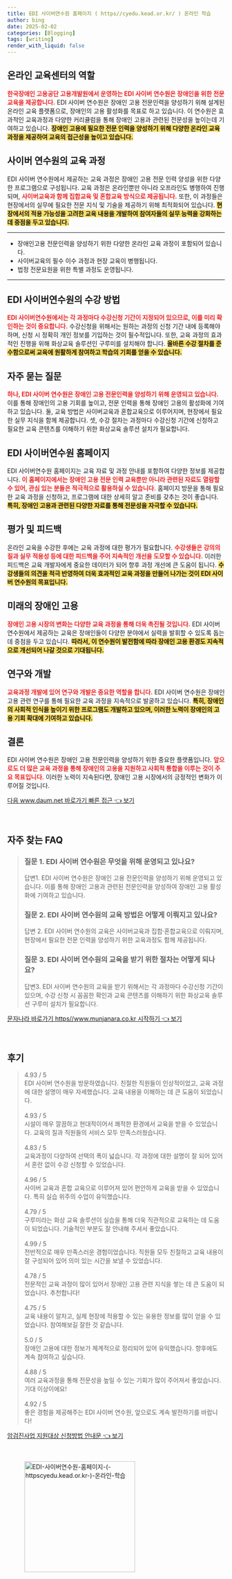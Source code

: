 ```yaml
---
title: EDI 사이버연수원 홈페이지 ( https//cyedu.kead.or.kr/ ) 온라인 학습
author: bing
date: 2025-02-02
categories: [Blogging]
tags: [writing]
render_with_liquid: false
---
```



<h2 id='온라인 교육센터의 역할'>온라인 교육센터의 역할</h2>

<p><b><span style="color: #ee2323;">한국장애인 고용공단 고용개발원에서 운영하는 EDI 사이버 연수원은 장애인을 위한 전문 교육을 제공합니다.</span></b> EDI 사이버 연수원은 장애인 고용 전문인력을 양성하기 위해 설계된 온라인 교육 플랫폼으로, 장애인의 고용 활성화를 목표로 하고 있습니다. 이 연수원은 효과적인 교육과정과 다양한 커리큘럼을 통해 장애인 고용과 관련된 전문성을 높이는데 기여하고 있습니다. <b><span style="background-color: #ffe066;">장애인 고용에 필요한 전문 인력을 양성하기 위해 다양한 온라인 교육 과정을 제공하여 교육의 접근성을 높이고 있습니다.</span></b></p>

<h2 id='사이버 연수원의 교육 과정'>사이버 연수원의 교육 과정</h2>

<p>EDI 사이버 연수원에서 제공하는 교육 과정은 장애인 고용 전문 인력 양성을 위한 다양한 프로그램으로 구성됩니다. 교육 과정은 온라인뿐만 아니라 오프라인도 병행하여 진행되며, <b><span style="color: #ee2323;">사이버교육과 함께 집합교육 및 혼합교육 방식으로 제공됩니다.</span></b> 또한, 이 과정들은 현장에서의 실무에 필요한 전문 지식 및 기술을 제공하기 위해 최적화되어 있습니다. <b><span style="background-color: #ffe066;">현장에서의 적용 가능성을 고려한 교육 내용을 개발하여 참여자들의 실무 능력을 강화하는 데 중점을 두고 있습니다.</span></b></p>

<hr />

<ul>
    <li>장애인고용 전문인력을 양성하기 위한 다양한 온라인 교육 과정이 포함되어 있습니다.</li>
    <li>사이버교육의 필수 이수 과정과 현장 교육이 병행됩니다.</li>
    <li>법정 전문요원을 위한 특별 과정도 운영됩니다.</li>
</ul>

<hr />

<h2 id='EDI 사이버연수원의 수강 방법'>EDI 사이버연수원의 수강 방법</h2>

<p><b><span style="color: #ee2323;">EDI 사이버연수원에서는 각 과정마다 수강신청 기간이 지정되어 있으므로, 이를 미리 확인하는 것이 중요합니다.</span></b> 수강신청을 위해서는 원하는 과정의 신청 기간 내에 등록해야 하며, 신청 시 정확히 개인 정보를 기입하는 것이 필수적입니다. 또한, 교육 과정의 효과적인 진행을 위해 화상교육 솔루션인 구루미를 설치해야 합니다. <b><span style="background-color: #ffe066;">올바른 수강 절차를 준수함으로써 교육에 원활하게 참여하고 학습의 기회를 얻을 수 있습니다.</span></b></p>

<h2 id='자주 묻는 질문'>자주 묻는 질문</h2>

<p><b><span style="color: #ee2323;">하나, EDI 사이버 연수원은 장애인 고용 전문인력을 양성하기 위해 운영되고 있습니다.</span></b> 이를 통해 장애인의 고용 기회를 높이고, 전문 인력을 통해 장애인 고용의 활성화에 기여하고 있습니다. 둘, 교육 방법은 사이버교육과 혼합교육으로 이루어지며, 현장에서 필요한 실무 지식을 함께 제공합니다. 셋, 수강 절차는 과정마다 수강신청 기간에 신청하고 필요한 교육 콘텐츠를 이해하기 위한 화상교육 솔루션 설치가 필요합니다.</p>

<h2 id='EDI 사이버연수원 홈페이지'>EDI 사이버연수원 홈페이지</h2>

<p>EDI 사이버연수원 홈페이지는 교육 자료 및 과정 안내를 포함하여 다양한 정보를 제공합니다. <b><span style="color: #ee2323;">이 홈페이지에서는 장애인 고용 전문 인력 교육뿐만 아니라 관련된 자료도 열람할 수 있어, 관심 있는 분들은 적극적으로 활용하실 수 있습니다.</span></b> 홈페이지 방문을 통해 필요한 교육 과정을 신청하고, 프로그램에 대한 상세히 알고 준비를 갖추는 것이 좋습니다. <b><span style="background-color: #ffe066;">특히, 장애인 고용과 관련된 다양한 자료를 통해 전문성을 자극할 수 있습니다.</span></b></p>

<h2 id='평가 및 피드백'>평가 및 피드백</h2>

<p>온라인 교육을 수강한 후에는 교육 과정에 대한 평가가 필요합니다. <b><span style="color: #ee2323;">수강생들은 강의의 질과 실무 적용성 등에 대한 피드백을 주어 지속적인 개선을 도모할 수 있습니다.</span></b> 이러한 피드백은 교육 개발자에게 중요한 데이터가 되어 향후 과정 개선에 큰 도움이 됩니다. <b><span style="background-color: #ffe066;">수강생들의 의견을 적극 반영하여 더욱 효과적인 교육 과정을 만들어 나가는 것이 EDI 사이버 연수원의 목표입니다.</span></b></p>

<h2 id='미래의 장애인 고용'>미래의 장애인 고용</h2>

<p><b><span style="color: #ee2323;">장애인 고용 시장의 변화는 다양한 교육 과정을 통해 더욱 촉진될 것입니다.</span></b> EDI 사이버 연수원에서 제공하는 교육은 장애인들이 다양한 분야에서 실력을 발휘할 수 있도록 돕는데 중점을 두고 있습니다. <b><span style="background-color: #ffe066;">따라서, 이 연수원이 발전함에 따라 장애인 고용 환경도 지속적으로 개선되어 나갈 것으로 기대됩니다.</span></b></p>

<h2 id='연구와 개발'>연구와 개발</h2>

<p><b><span style="color: #ee2323;">교육과정 개발에 있어 연구와 개발은 중요한 역할을 합니다.</span></b> EDI 사이버 연수원은 장애인 고용 관련 연구를 통해 필요한 교육 과정을 지속적으로 발굴하고 있습니다. <b><span style="background-color: #ffe066;">특히, 장애인의 사회적 인식을 높이기 위한 프로그램도 개발하고 있으며, 이러한 노력이 장애인의 고용 기회 확대에 기여하고 있습니다.</span></b></p>

<h2 id='결론'>결론</h2>

<p>EDI 사이버 연수원은 장애인 고용 전문인력을 양성하기 위한 중요한 플랫폼입니다. <b><span style="color: #ee2323;">앞으로도 더 많은 교육 과정을 통해 장애인의 고용을 지원하고 사회적 통합을 이루는 것이 주요 목표입니다.</span></b> 이러한 노력이 지속된다면, 장애인 고용 시장에서의 긍정적인 변화가 이루어질 것입니다.</p>


<p><a class="click-button" title="다음 www.daum.net 바로가기 빠른 접근" href="https://24nara.github.io/posts/%EB%8B%A4%EC%9D%8C-www.daum.net-%EB%B0%94%EB%A1%9C%EA%B0%80%EA%B8%B0-%EB%B9%A0%EB%A5%B8-%EC%A0%91%EA%B7%BC/" rel="dofollow">다음 www.daum.net 바로가기 빠른 접근 👈 보기</a></p><br>
<h2 id='자주_찾는_FAQ'>자주 찾는 FAQ</h2>
<div itemscope="" itemtype="https://schema.org/FAQPage"> 
<blockquote> 
<div itemscope="" itemprop="mainEntity" itemtype="https://schema.org/Question"> 
<h3 itemprop="name">질문 1. EDI 사이버 연수원은 무엇을 위해 운영되고 있나요?</h3> 
<div itemscope="" itemprop="acceptedAnswer" itemtype="https://schema.org/Answer"> 
<span itemprop="text"> 
<p>답변1. EDI 사이버 연수원은 장애인 고용 전문인력을 양성하기 위해 운영되고 있습니다. 이를 통해 장애인 고용과 관련된 전문인력을 양성하여 장애인 고용 활성화에 기여하고 있습니다.</p> 
</span> 
</div> 
</div> 
<div itemscope="" itemprop="mainEntity" itemtype="https://schema.org/Question"> 
<h3 itemprop="name">질문 2. EDI 사이버 연수원의 교육 방법은 어떻게 이뤄지고 있나요?</h3> 
<div itemscope="" itemprop="acceptedAnswer" itemtype="https://schema.org/Answer"> 
<span itemprop="text"> 
<p>답변 2. EDI 사이버 연수원의 교육은 사이버교육과 집합·혼합교육으로 이뤄지며, 현장에서 필요한 전문 인력을 양성하기 위한 교육과정도 함께 제공됩니다.</p> 
</span> 
</div> 
</div> 
<div itemscope="" itemprop="mainEntity" itemtype="https://schema.org/Question"> 
<h3 itemprop="name">질문 3. EDI 사이버 연수원의 교육을 받기 위한 절차는 어떻게 되나요?</h3> 
<div itemscope="" itemprop="acceptedAnswer" itemtype="https://schema.org/Answer"> 
<span itemprop="text"> 
<p>답변3. EDI 사이버 연수원의 교육을 받기 위해서는 각 과정마다 수강신청 기간이 있으며, 수강 신청 시 꼼꼼한 확인과 교육 콘텐츠를 이해하기 위한 화상교육 솔루션 구루미 설치가 필요합니다.</p> 
</span> 
</div> 
</div> 
</blockquote> 
</div>
<p><a class="click-button" title="문자나라 바로가기 https//www.munjanara.co.kr 시작하기" href="https://24nara.github.io/posts/%EB%AC%B8%EC%9E%90%EB%82%98%EB%9D%BC-%EB%B0%94%EB%A1%9C%EA%B0%80%EA%B8%B0-httpswww.munjanara.co.kr-%EC%8B%9C%EC%9E%91%ED%95%98%EA%B8%B0/" rel="dofollow">문자나라 바로가기 https//www.munjanara.co.kr 시작하기 👈 보기</a></p><br>
<h2 id='후기'>후기</h2>
<div itemscope itemtype="https://schema.org/Product">
  <blockquote>
  <div itemprop="review" itemscope itemtype="https://schema.org/Review">
      <div itemprop="reviewRating" itemscope itemtype="https://schema.org/Rating"> <span itemprop="ratingValue">4.93</span> / <span itemprop="bestRating">5</span> </div>
      <span itemprop="reviewBody">EDI 사이버 연수원을 방문하였습니다. 친절한 직원들이 인상적이었고, 교육 과정에 대한 설명이 매우 자세했습니다. 교육 내용을 이해하는 데 큰 도움이 되었습니다.</span>
  </div>
  <br>
  <div itemprop="review" itemscope itemtype="https://schema.org/Review">
      <div itemprop="reviewRating" itemscope itemtype="https://schema.org/Rating"> <span itemprop="ratingValue">4.93</span> / <span itemprop="bestRating">5</span> </div>
      <span itemprop="reviewBody">시설이 매우 깔끔하고 현대적이어서 쾌적한 환경에서 교육을 받을 수 있었습니다. 교육의 질과 직원들의 서비스 모두 만족스러웠습니다.</span>
  </div>
  <br>
  <div itemprop="review" itemscope itemtype="https://schema.org/Review">
      <div itemprop="reviewRating" itemscope itemtype="https://schema.org/Rating"> <span itemprop="ratingValue">4.83</span> / <span itemprop="bestRating">5</span> </div>
      <span itemprop="reviewBody">교육과정이 다양하여 선택의 폭이 넓습니다. 각 과정에 대한 설명이 잘 되어 있어서 혼란 없이 수강 신청할 수 있었습니다.</span>
  </div>
  <br>
  <div itemprop="review" itemscope itemtype="https://schema.org/Review">
      <div itemprop="reviewRating" itemscope itemtype="https://schema.org/Rating"> <span itemprop="ratingValue">4.96</span> / <span itemprop="bestRating">5</span> </div>
      <span itemprop="reviewBody">사이버 교육과 혼합 교육으로 이루어져 있어 편안하게 교육을 받을 수 있었습니다. 특히 실습 위주의 수업이 유익했습니다.</span>
  </div>
  <br>
  <div itemprop="review" itemscope itemtype="https://schema.org/Review">
      <div itemprop="reviewRating" itemscope itemtype="https://schema.org/Rating"> <span itemprop="ratingValue">4.79</span> / <span itemprop="bestRating">5</span> </div>
      <span itemprop="reviewBody">구루미라는 화상 교육 솔루션이 실습을 통해 더욱 직관적으로 교육하는 데 도움이 되었습니다. 기술적인 부분도 잘 안내해 주셔서 좋았습니다.</span>
  </div>
  <br>
  <div itemprop="review" itemscope itemtype="https://schema.org/Review">
      <div itemprop="reviewRating" itemscope itemtype="https://schema.org/Rating"> <span itemprop="ratingValue">4.99</span> / <span itemprop="bestRating">5</span> </div>
      <span itemprop="reviewBody">전반적으로 매우 만족스러운 경험이었습니다. 직원들 모두 친절하고 교육 내용이 잘 구성되어 있어 의미 있는 시간을 보낼 수 있었습니다.</span>
  </div>
  <br>
  <div itemprop="review" itemscope itemtype="https://schema.org/Review">
      <div itemprop="reviewRating" itemscope itemtype="https://schema.org/Rating"> <span itemprop="ratingValue">4.78</span> / <span itemprop="bestRating">5</span> </div>
      <span itemprop="reviewBody">전문적인 교육 과정이 많이 있어서 장애인 고용 관련 지식을 쌓는 데 큰 도움이 되었습니다. 추천합니다!</span>
  </div>
  <br>
  <div itemprop="review" itemscope itemtype="https://schema.org/Review">
      <div itemprop="reviewRating" itemscope itemtype="https://schema.org/Rating"> <span itemprop="ratingValue">4.75</span> / <span itemprop="bestRating">5</span> </div>
      <span itemprop="reviewBody">교육 내용이 알차고, 실제 현장에 적용할 수 있는 유용한 정보를 많이 얻을 수 있었습니다. 참여해보길 잘한 것 같습니다.</span>
  </div>
  <br>
  <div itemprop="review" itemscope itemtype="https://schema.org/Review">
      <div itemprop="reviewRating" itemscope itemtype="https://schema.org/Rating"> <span itemprop="ratingValue">5.0</span> / <span itemprop="bestRating">5</span> </div>
      <span itemprop="reviewBody">장애인 고용에 대한 정보가 체계적으로 정리되어 있어 유익했습니다. 향후에도 계속 참여하고 싶습니다.</span>
  </div>
  <br>
  <div itemprop="review" itemscope itemtype="https://schema.org/Review">
      <div itemprop="reviewRating" itemscope itemtype="https://schema.org/Rating"> <span itemprop="ratingValue">4.88</span> / <span itemprop="bestRating">5</span> </div>
      <span itemprop="reviewBody">여러 교육과정을 통해 전문성을 높일 수 있는 기회가 많이 주어져서 좋았습니다. 기대 이상이에요!</span>
  </div>
  <br>
  <div itemprop="review" itemscope itemtype="https://schema.org/Review">
      <div itemprop="reviewRating" itemscope itemtype="https://schema.org/Rating"> <span itemprop="ratingValue">4.92</span> / <span itemprop="bestRating">5</span> </div>
      <span itemprop="reviewBody">좋은 경험을 제공해주는 EDI 사이버 연수원, 앞으로도 계속 발전하기를 바랍니다!</span>
  </div>
  </blockquote>
</div>
<p><a class="click-button" title="암검진사업 지원대상 신청방법 안내문" href="https://24nara.github.io/posts/%EC%95%94%EA%B2%80%EC%A7%84%EC%82%AC%EC%97%85-%EC%A7%80%EC%9B%90%EB%8C%80%EC%83%81-%EC%8B%A0%EC%B2%AD%EB%B0%A9%EB%B2%95-%EC%95%88%EB%82%B4%EB%AC%B8/" rel="dofollow">암검진사업 지원대상 신청방법 안내문 👈 보기</a></p><br>
<figure class="image"><img src="https://24nara.github.io/assets/img/thumbnail/EDI-사이버연수원-홈페이지-(-httpscyedu.kead.or.kr-)-온라인-학습.webp" alt="EDI-사이버연수원-홈페이지-(-httpscyedu.kead.or.kr-)-온라인-학습" width="256" height="256"></figure>